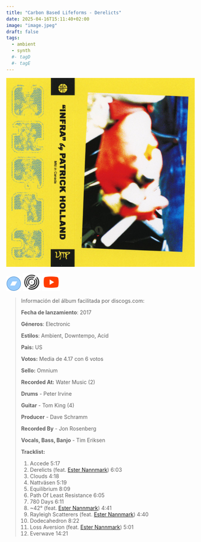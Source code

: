 ```yaml
---
title: "Carbon Based Lifeforms - Derelicts"
date: 2025-04-16T15:11:40+02:00
image: "image.jpeg"
draft: false
tags:
  - ambient
  - synth
  #- tagD
  #- tagE
---
```


![cover](image.jpeg "Carbon-Based-Lifeforms - Derelicts")

[![bandcamp](../links/svg/bandcamp.png "bandcamp")](https://bandcamp.com/search?q=Carbon-Based-Lifeforms%20Derelicts)
[![discogs](../links/svg/discogs.png "discogs")](https://www.discogs.com/master/1246564)
[![youtube](../links/svg/youtube.png "youtube")](https://www.youtube.com/playlist?list=PLZjER55C_Slc9xtYT3Hw-KGcupi6OxLiI)

<!-- [![lastfm](../links/svg/lastfm.png (lastfm))]() -->
<!-- [![musicbrainz](../links/svg/musicbrainz.png (musicbrainz))]() -->
<!-- [![spotify](../links/svg/spotify.png (putify))]() -->
<!-- [![wikipedia](../links/svg/wikipedia.png (wikipedia))](error) -->

> Información del álbum facilitada por discogs.com:
>
> **Fecha de lanzamiento**: 2017
>
> **Géneros**: Electronic
>
> **Estilos**: Ambient, Downtempo, Acid
>
> **Pais:** US
>
> **Votos:** Media de 4.17 con 6 votos
>
> **Sello:** Omnium
>
> **Recorded At:** Water Music (2)
>
> **Drums** - Peter Irvine
>
> **Guitar** - Tom King (4)
>
> **Producer** - Dave Schramm
>
> **Recorded By** - Jon Rosenberg
>
> **Vocals, Bass, Banjo** - Tim Eriksen
>
> **Tracklist:**
>
> 1. Accede 5:17
> 2. Derelicts
>    (feat. [Ester Nannmark](https://www.discogs.com/artist/6039435)) 6:03
> 3. Clouds 4:18
> 4. Nattväsen 5:19
> 5. Equilibrium 8:09
> 6. Path Of Least Resistance 6:05
> 7. 780 Days 6:11
> 8. ~42°
>    (feat. [Ester Nannmark](https://www.discogs.com/artist/6039435)) 4:41
> 9. Rayleigh Scatterers
>    (feat. [Ester Nannmark](https://www.discogs.com/artist/6039435)) 4:40
> 10. Dodecahedron 8:22
> 11. Loss Aversion
>     (feat. [Ester Nannmark](https://www.discogs.com/artist/6039435)) 5:01
> 12. Everwave 14:21

